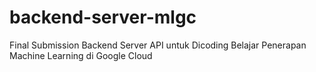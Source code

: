 # backend-server-mlgc
Final Submission Backend Server API untuk Dicoding Belajar Penerapan Machine Learning di Google Cloud
